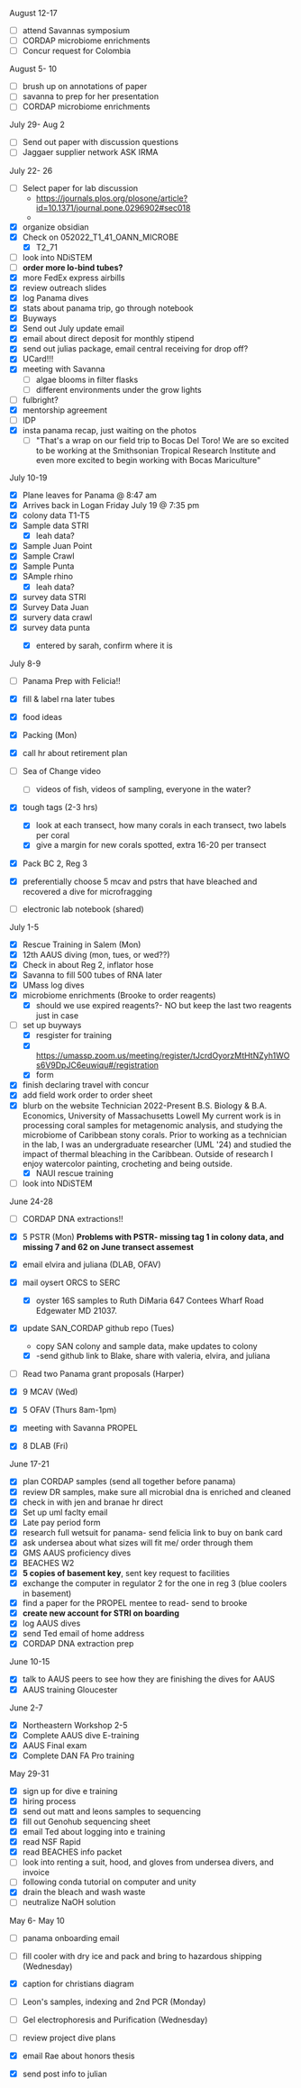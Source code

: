 August 12-17
- [ ] attend Savannas symposium 
- [ ] CORDAP microbiome enrichments
- [ ] Concur request for Colombia

August 5- 10
- [ ] brush up on annotations of paper 
- [ ] savanna to prep for her presentation
- [ ] CORDAP microbiome enrichments

July 29- Aug 2
- [ ] Send out paper with discussion questions
- [ ]  Jaggaer supplier network ASK IRMA

July 22- 26
- [ ] Select paper for lab discussion
	- https://journals.plos.org/plosone/article?id=10.1371/journal.pone.0296902#sec018
	- 
- [x] organize obsidian
- [x] Check on 052022_T1_41_OANN_MICROBE
	- [x] T2_71
- [ ] look into NDiSTEM
- [ ] **order more lo-bind tubes?**
- [x]  more FedEx express airbills
- [x] review outreach slides 
- [x] log Panama dives
- [x] stats about panama trip, go through notebook
- [x] Buyways 
- [x] Send out July update email
- [x] email about direct deposit for monthly stipend
- [x] send out julias package, email central receiving for drop off?
- [x] UCard!!!
- [x] meeting with Savanna 
	- [ ] algae blooms in filter flasks
	- [ ] different environments under the grow lights 
- [ ] fulbright?
- [x] mentorship agreement
- [ ] IDP 
- [x] insta panama recap, just waiting on the photos 
	- [ ] "That's a wrap on our field trip to Bocas Del Toro! We are so excited to be working at the Smithsonian Tropical Research Institute and even more excited to begin working with Bocas Mariculture"

July 10-19
- [x] Plane leaves for Panama @ 8:47 am
- [x] Arrives back in Logan Friday July 19 @ 7:35 pm
- [x] colony data T1-T5
- [x] Sample data STRI
	- [x] leah data?
- [x] Sample Juan Point
- [x] Sample Crawl
- [x] Sample Punta 
- [x] SAmple rhino
	- [x] leah data?
- [x] survey data STRI
- [x] Survey Data Juan
- [x] survery data crawl
- [x] survey data punta
	- [x] entered by sarah, confirm where it is


July 8-9
- [ ] Panama Prep with Felicia!!
- [x] fill & label rna later tubes
- [x] food ideas 
- [x] Packing (Mon)
- [x] call hr about retirement plan
- [ ] Sea of Change video 
	- [ ] videos of fish, videos of sampling, everyone in the water?
- [x] tough tags (2-3 hrs)
	- [x] look at each transect, how many corals in each transect, two labels per coral
	- [x] give a margin for new corals spotted, extra 16-20 per transect 
- [x] Pack BC 2, Reg 3
- [x] preferentially choose 5 mcav and pstrs that have bleached and recovered a dive for microfragging
- [ ] electronic lab notebook (shared)

	
July 1-5
- [x] Rescue Training in Salem (Mon)
- [x] 12th AAUS diving (mon, tues, or wed??)
- [x] Check in about Reg 2, inflator hose
- [x]  Savanna to fill 500 tubes of RNA later
- [x] UMass log dives
- [x] microbiome enrichments (Brooke to order reagents)
	- [x] should we use expired reagents?- NO but keep the last two reagents just in case
- [ ] set up buyways 
	- [x] resgister for training 
	- [x] https://umassp.zoom.us/meeting/register/tJcrdOyorzMtHtNZyh1WOs6V9DpJC6euwiqu#/registration
	- [x] form 
- [x] finish declaring travel with concur
- [x] add field work order to order sheet
- [x] blurb on the website
		Technician
		2022-Present
		B.S. Biology & B.A. Economics, University of Massachusetts Lowell
		My current work is in processing coral samples for metagenomic analysis, and studying the microbiome of Caribbean stony corals. Prior to working as a technician in the lab, I was an undergraduate researcher (UML '24) and studied the impact of thermal bleaching in the Caribbean. Outside of research I enjoy watercolor painting, crocheting and being outside.
	- [x] NAUI rescue training
- [ ] look into NDiSTEM

June 24-28
- [ ] CORDAP DNA extractions!!
- [x] 5 PSTR (Mon)
**Problems with PSTR- missing tag 1 in colony data, and missing 7 and 62 on June transect assemest** 
- [x] email elvira and juliana (DLAB, OFAV)
- [x] mail oysert ORCS to SERC
	- [x] oyster 16S samples to Ruth DiMaria 647 Contees Wharf Road Edgewater MD 21037. 
- [x] update SAN_CORDAP github repo (Tues)
	- copy SAN colony and sample data, make updates to colony
	- [x] -send github link to Blake, share with valeria, elvira, and juliana 
- [ ] Read two Panama grant proposals (Harper)
- [x] 9 MCAV  (Wed)
- [x] 5 OFAV (Thurs 8am-1pm)
- [x] meeting with Savanna PROPEL
- [x] 8 DLAB (Fri)




June 17-21
- [x] plan CORDAP samples (send all together before panama)
- [x] review DR samples, make sure all microbial dna is enriched and cleaned 
- [x] check in with jen and branae hr direct 
- [x] Set up uml faclty email
- [x] Late pay period form
- [x] research full wetsuit for panama- send felicia link to buy on bank card
- [x] ask undersea about what sizes will fit me/ order through them
- [x] GMS AAUS proficiency dives
- [x] BEACHES W2
- [x] **5 copies of basement key**, sent key request to facilities
- [x] exchange the computer in regulator 2 for the one in reg 3 (blue coolers in basement)
- [x] find a paper for the PROPEL mentee to read- send to brooke 
- [x] **create new account for STRI on boarding**
- [x] log AAUS dives 
- [x] send Ted email of home address
- [x] CORDAP DNA extraction prep

June 10-15
- [x] talk to AAUS peers to see how they are finishing the dives for AAUS 
- [x] AAUS training Gloucester 

June 2-7
- [x] Northeastern Workshop 2-5
- [x] Complete AAUS dive E-training
- [x] AAUS Final exam
- [x] Complete DAN FA Pro training 

May 29-31
- [x] sign up for dive e training 
- [x] hiring process
- [x] send out matt and leons samples to sequencing 
- [x] fill out Genohub sequencing sheet 
- [x] email Ted about logging into e training
- [x] read NSF Rapid
- [x] read BEACHES info packet
- [ ] look into renting a suit, hood, and gloves from undersea divers, and invoice
- [ ] following conda tutorial on computer and unity
- [x] drain the bleach and wash waste 
- [ ] neutralize NaOH solution

May 6- May 10
- [ ] panama onboarding email
- [ ] fill cooler with dry ice and pack and bring to hazardous shipping (Wednesday)
- [x] caption for christians diagram
- [ ] Leon's samples, indexing and 2nd PCR (Monday)
- [ ] Gel electrophoresis and Purification (Wednesday)
- [ ] review project dive plans 
- [x] email Rae about honors thesis 
- [x] send post info to julian




